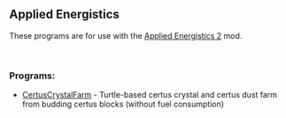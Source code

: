 ## Applied Energistics
These programs are for use with the [Applied Energistics 2](https://modrinth.com/mod/ae2) mod.  

<br>

### Programs:
- [CertusCrystalFarm](./CertusCrystalFarm/) - Turtle-based certus crystal and certus dust farm from budding certus blocks (without fuel consumption)

<br>
